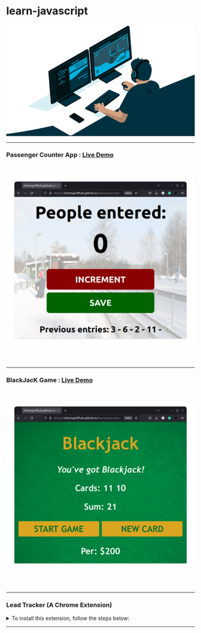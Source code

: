 # learn-javascript

<p align='center'>
<img src="developer.gif">
</p>
<hr>

### Passenger Counter App : [Live Demo](https://chinmay29hub.github.io/learn-javascript/1.%20Build%20a%20Passenger%20Counter%20App/28.%20Congrats%20&%20recap/)

<br>
<p align='center'>
<img src="images/counter.png">
</p>
<br>

<hr>

### BlackJacK Game : [Live Demo](https://chinmay29hub.github.io/learn-javascript/3.%20Build%20a%20Blackjack%20game/54.%20Congrats%20&%20recap/)

<br>
<p align='center'>
<img src="images/blackjack.png">
</p>
<br>

<hr>

### Lead Tracker (A Chrome Extension)

<details>
    <summary>To install this extension, follow the steps below:</summary>

1. Download the zip file from the repository or [Click Here](https://github.com/chinmay29hub/learn-javascript/raw/5947dec48d062d77a71c8370efead8b002298277/lead_tracker.zip)
   
2. Extract the zip file.
3. Open the Chrome browser.
   
<br>
<p align='center'>
<img src="images/chrome_browser.png">
</p>
<br>

4. Type `chrome://extensions` in the address bar.
5. Enable the `Developer Mode` on the top right corner.

<br>
<p align='center'>
<img src="images/developer_mode.png">
</p>
<br>

6. Click on `Load Unpacked` and select the extracted folder.

<br>
<p align='center'>
<img src="images/load_extension.png">
</p>
<br>

7. The extension is now installed. You can see it in the extensions list.
   
8. If you are unable to see the extension, click on the `Details` button and then click on the `Extension options` button. And update the extension.

<br>
<p align='center'>
<img src="images/update.png">
</p>
<br>

9. The extension is now installed. You can see it in the extensions list.
    
<br>
<p align='center'>
<img src="images/try_extension.png">
</p>
<br>
  
10.  To remove the extension, click on the `Remove` button.


</details>
<hr>